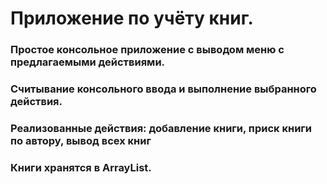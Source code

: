 # Приложение по учёту книг.

### Простое консольное приложение с выводом меню с предлагаемыми действиями. 
### Считывание консольного ввода и выполнение выбранного действия.
### Реализованные действия: добавление книги, приск книги по автору, вывод всех книг
### Книги хранятся в ArrayList.
